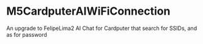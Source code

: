 # M5CardputerAIWiFiConnection
An upgrade to FelipeLima2 AI Chat for Cardputer that search for SSIDs, and as for password
